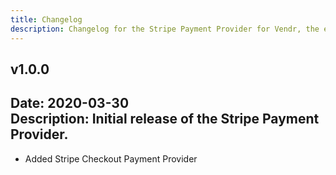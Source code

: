 ```yaml
---
title: Changelog
description: Changelog for the Stripe Payment Provider for Vendr, the eCommerce solution for Umbraco v8+
---
```


## v1.0.0  
**Date:** 2020-03-30  
**Description:** Initial release of the Stripe Payment Provider.
--- 

<changelog>
<changelog-group category="Added">  

    
* Added Stripe Checkout Payment Provider


</changelog-group>
</changelog>
